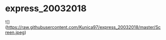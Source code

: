 # express_20032018
![] (https://raw.githubusercontent.com/Kunica97/express_20032018/master/Screen.jpeg)

